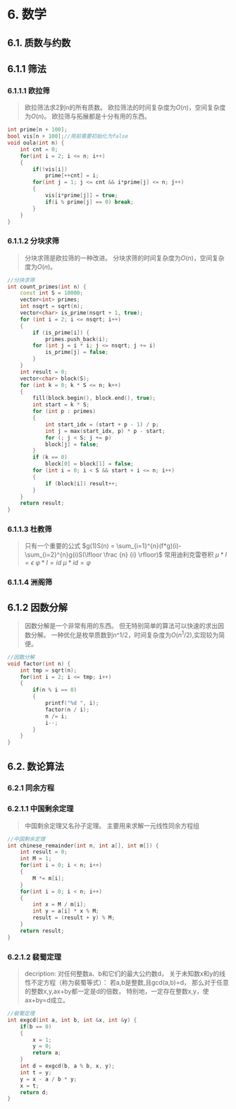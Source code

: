 # 6. 数学

## 6.1. 质数与约数

## 6.1.1 筛法

### 6.1.1.1 欧拉筛

> 欧拉筛法求2到n的所有质数。
> 欧拉筛法的时间复杂度为$O$($n$)，空间复杂度为$O$($n$)。
> 欧拉筛与拓展都是十分有用的东西。

```cpp
int prime[n + 100];
bool vis[n + 100];//用前需要初始化为false
void oula(int n) {
    int cnt = 0;
    for(int i = 2; i <= n; i++)
    {
        if(!vis[i])
            prime[++cnt] = i;
        for(int j = 1; j <= cnt && i*prime[j] <= n; j++)
        {
            vis[i*prime[j]] = true;
            if(i % prime[j] == 0) break;
        }
    }
}
```

### 6.1.1.2 分块求筛

> 分块求筛是欧拉筛的一种改进。
> 分块求筛的时间复杂度为$O$($n$)，空间复杂度为$O$($n$)。

```cpp
//分块求筛
int count_primes(int n) {
    const int S = 10000;
    vector<int> primes;
    int nsqrt = sqrt(n);
    vector<char> is_prime(nsqrt + 1, true);
    for (int i = 2; i <= nsqrt; i++) 
    {
        if (is_prime[i]) {
            primes.push_back(i);
        for (int j = i * i; j <= nsqrt; j += i) 
            is_prime[j] = false;
        }
    }
    int result = 0;
    vector<char> block(S);
    for (int k = 0; k * S <= n; k++) 
    {
        fill(block.begin(), block.end(), true);
        int start = k * S;
        for (int p : primes) 
        {
            int start_idx = (start + p - 1) / p;
            int j = max(start_idx, p) * p - start;
            for (; j < S; j += p) 
            block[j] = false;
        }
        if (k == 0) 
            block[0] = block[1] = false;
        for (int i = 0; i < S && start + i <= n; i++) 
        {
            if (block[i]) result++;
        }
    }
    return result;
}
```

### 6.1.1.3 杜教筛

>只有一个重要的公式
>$g(1)S(n) = \sum_{i=1}^{n}(f*g)(i)-\sum_{i=2}^{n}g(i)S(\lfloor \frac {n} {i} \rfloor)$
>常用迪利克雷卷积
>$\mu*I=\epsilon$
>$\varphi*I=id$
>$\mu*id=\varphi$

### 6.1.1.4 洲阁筛

## 6.1.2 因数分解

> 因数分解是一个非常有用的东西。
> 但无特别简单的算法可以快速的求出因数分解。
> 一种优化是枚举质数到n^1/2，时间复杂度为$O$($n^1/2$),实现较为简便。

```cpp
//因数分解
void factor(int n) {
    int tmp = sqrt(n);
    for(int i = 2; i <= tmp; i++)
    {
        if(n % i == 0)
        {
            printf("%d ", i);
            factor(n / i);
            n /= i;
            i--;
        }
    }
}
```

## 6.2. 数论算法

### 6.2.1 同余方程

### 6.2.1.1 中国剩余定理

> 中国剩余定理又名孙子定理。
> 主要用来求解一元线性同余方程组

```cpp
//中国剩余定理
int chinese_remainder(int n, int a[], int m[]) {
    int result = 0;
    int M = 1;
    for(int i = 0; i < n; i++)
    {
        M *= m[i];
    }
    for(int i = 0; i < n; i++)
    {
        int x = M / m[i];
        int y = a[i] * x % M;
        result = (result + y) % M;
    }
    return result;
}
```

### 6.2.1.2 裴蜀定理

> decription:
> 对任何整数a、b和它们的最大公约数d，
> 关于未知数x和y的线性不定方程（称为裴蜀等式）：
> 若a,b是整数,且gcd(a,b)=d，
> 那么对于任意的整数x,y,ax+by都一定是d的倍数，
> 特别地，一定存在整数x,y，使ax+by=d成立。

```cpp
//裴蜀定理
int exgcd(int a, int b, int &x, int &y) {
    if(b == 0)
    {
        x = 1;
        y = 0;
        return a;
    }
    int d = exgcd(b, a % b, x, y);
    int t = y;
    y = x - a / b * y;
    x = t;
    return d;
}
```
